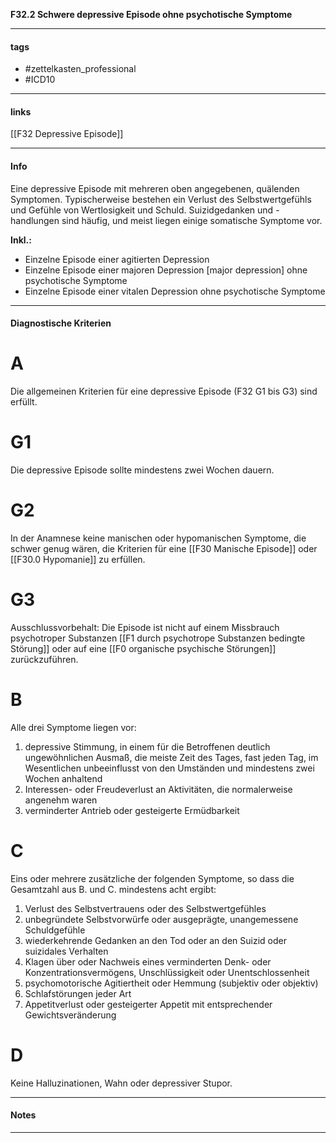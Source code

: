 __F32.2 Schwere depressive Episode ohne psychotische Symptome__

___________________________________________
#### tags

- #zettelkasten_professional
- #ICD10 
___________________________________________
#### links

[[F32 Depressive Episode]]

___________________________________________
#### Info
Eine depressive Episode mit mehreren oben angegebenen, quälenden Symptomen. Typischerweise bestehen ein Verlust des Selbstwertgefühls und Gefühle von Wertlosigkeit und Schuld. Suizidgedanken und -handlungen sind häufig, und meist liegen einige somatische Symptome vor.

__Inkl.:__
- Einzelne Episode einer agitierten Depression  
- Einzelne Episode einer majoren Depression [major depression] ohne psychotische Symptome  
- Einzelne Episode einer vitalen Depression ohne psychotische Symptome
___________________________________________
#### Diagnostische Kriterien

# A
Die allgemeinen Kriterien für eine depressive Episode (F32 G1 bis G3) sind erfüllt.

# G1
Die depressive Episode sollte mindestens zwei Wochen dauern.

# G2
In der Anamnese keine manischen oder hypomanischen Symptome, die schwer genug wären, die Kriterien für eine [[F30 Manische Episode]] oder [[F30.0 Hypomanie]] zu erfüllen.

# G3 
Ausschlussvorbehalt: Die Episode ist nicht auf einem Missbrauch psychotroper Substanzen [[F1 durch psychotrope Substanzen bedingte Störung]] oder auf eine [[F0 organische psychische Störungen]] zurückzuführen.

# B
Alle drei Symptome liegen vor:
1. depressive Stimmung, in einem für die Betroffenen deutlich ungewöhnlichen Ausmaß, die meiste Zeit des Tages, fast jeden Tag, im Wesentlichen unbeeinflusst von den Umständen und mindestens zwei Wochen anhaltend
2. Interessen- oder Freudeverlust an Aktivitäten, die normalerweise angenehm waren
3. verminderter Antrieb oder gesteigerte Ermüdbarkeit

# C
Eins oder mehrere zusätzliche der folgenden Symptome, so dass die Gesamtzahl aus B. und C. mindestens acht ergibt:
1. Verlust des Selbstvertrauens oder des Selbstwertgefühles
2. unbegründete Selbstvorwürfe oder ausgeprägte, unangemessene Schuldgefühle
3. wiederkehrende Gedanken an den Tod oder an den Suizid oder suizidales Verhalten
4. Klagen über oder Nachweis eines verminderten Denk- oder Konzentrationsvermögens, Unschlüssigkeit oder Unentschlossenheit
5. psychomotorische Agitiertheit oder Hemmung (subjektiv oder objektiv)
6. Schlafstörungen jeder Art
7. Appetitverlust oder gesteigerter Appetit mit entsprechender Gewichtsveränderung

# D
Keine Halluzinationen, Wahn oder depressiver Stupor.
___________________________________________
#### Notes

___________________________________________

